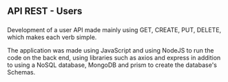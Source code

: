 <h2 align="left">API REST - Users</h2>

###

<p align="left">Development of a user API made mainly using GET, CREATE, PUT, DELETE, which makes each verb simple.</p>
<p align="left">The application was made using JavaScript and using NodeJS to run the code on the back end, using libraries such as axios and express in addition to using a NoSQL database, MongoDB and prism to create the database's Schemas.</p>
